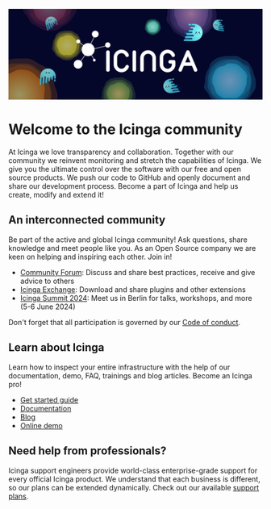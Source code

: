 ![Icinga Banner](https://raw.githubusercontent.com/Icinga/.github/main/profile/icinga_banner_wide.jpg)

# Welcome to the Icinga community

At Icinga we love transparency and collaboration. Together with our community we reinvent monitoring and stretch the capabilities of Icinga. We give you the ultimate control over the software with our free and open source products. We push our code to GitHub and openly document and share our development process. Become a part of Icinga and help us create, modify and extend it!

## An interconnected community

Be part of the active and global Icinga community! Ask questions, share knowledge and meet people like you. As an Open Source company we are keen on helping and inspiring each other. Join in!

* [Community Forum](https://community.icinga.com/): Discuss and share best practices, receive and give advice to others
* [Icinga Exchange](https://exchange.icinga.com/): Download and share plugins and other extensions
* [Icinga Summit 2024](https://icinga.com/summit/): Meet us in Berlin for talks, workshops, and more (5-6 June 2024)

Don't forget that all participation is governed by our [Code of conduct](https://icinga.com/community/code-of-conduct).

## Learn about Icinga

Learn how to inspect your entire infrastructure with the help of our documentation, demo, FAQ, trainings and blog articles. Become an Icinga pro!

* [Get started guide](https://icinga.com/get-started/)
* [Documentation](https://icinga.com/learn/)
* [Blog](https://icinga.com/blog/)
* [Online demo](https://icinga.com/demo)

## Need help from professionals?

Icinga support engineers provide world-class enterprise-grade support for every official Icinga product. We understand that each business is different, so our plans can be extended dynamically. Check out our available [support plans](https://icinga.com/subscription/).

